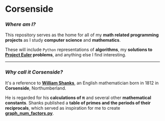 # Corsenside

### _Where am I?_

This repository serves as the home for all of my **math related programming projects** as I study **computer science** and **mathematics**.

These will include `Python` representations of **algorithms**, my **solutions to [Project Euler](https://projecteuler.net/about) problems**, and anything else I find interesting.

---

### _Why call it Corsenside?_

It's a reference to **[William Shanks](https://en.wikipedia.org/wiki/William_Shanks)**, an English mathematician born in 1812 in **Corsenside**, Northumberland.

He is regarded for his **calculations of π** and several other **mathematical constants**. Shanks published a **table of primes and the periods of their reciprocals**, which served as inspiration for me to create **[graph_num_factors.py](https://github.com/Flapjack2000/Corsenside/blob/main/graph_num_factors)**.

